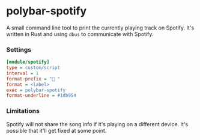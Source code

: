 # polybar-spotify

A small command line tool to print the currently playing track on Spotify. It's written in Rust and using `dbus` to communicate with Spotify.

### Settings
```ini
[module/spotify]
type = custom/script
interval = 1
format-prefix = " "
format = <label>
exec = polybar-spotify
format-underline = #1db954
```

### Limitations
Spotify will not share the song info if it's playing on a different device. It's possible that it'll get fixed at some point.
